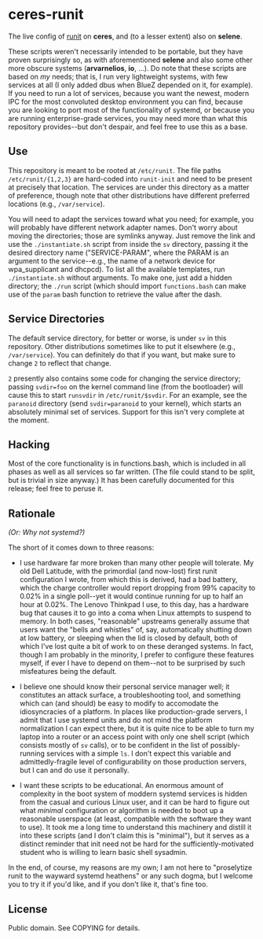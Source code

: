 ceres-runit
===========

The live config of [runit][runit] on **ceres**, and (to a lesser extent) also
on **selene**.

These scripts weren't necessarily intended to be portable, but they have proven
surprisingly so, as with aforementioned **selene** and also some other more
obscure systems (**arvarnelios**, **io**, ...). Do note that these scripts are
based on *my* needs; that is, I run very lightweight systems, with few services
at all (I only added dbus when BlueZ depended on it, for example). If you need
to run a lot of services, because you want the newest, modern IPC for the most
convoluted desktop environment you can find, because you are looking to port
most of the functionality of systemd, or because you are running
enterprise-grade services, you may need more than what this repository
provides--but don't despair, and feel free to use this as a base.

Use
---

This repository is meant to be rooted at `/etc/runit`. The file paths
`/etc/runit/{1,2,3}` are hard-coded into `runit-init` and need to be present at
precisely that location. The services are under this directory as a matter of
preference, though note that other distributions have different preferred
locations (e.g., `/var/service`).

You will need to adapt the services toward what you need; for example, you will
probably have different network adapter names. Don't worry about moving the
directories; those are symlinks anyway. Just remove the link and use the
`./instantiate.sh` script from inside the `sv` directory, passing it the
desired directory name ("SERVICE-PARAM", where the PARAM is an argument to the
service--e.g., the name of a network device for wpa_supplicant and dhcpcd). To
list all the available templates, run `./instantiate.sh` without arguments. To
make one, just add a hidden directory; the `./run` script (which should import
`functions.bash` can make use of the `param` bash function to retrieve the
value after the dash.

Service Directories
-------------------

The default service directory, for better or worse, is under `sv` in this
repository. Other distributions sometimes like to put it elsewhere (e.g.,
`/var/service`). You can definitely do that if you want, but make sure to
change `2` to reflect that change.

`2` presently also contains some code for changing the service directory;
passing `svdir=foo` on the kernel command line (from the bootloader) will cause
this to start `runsvdir` in `/etc/runit/$svdir`. For an example, see the
`paranoid` directory (send `svdir=paranoid` to your kernel), which starts an
absolutely minimal set of services. Support for this isn't very complete at the
moment.

Hacking
-------

Most of the core functionality is in functions.bash, which is included in all
phases as well as all services so far written. (The file could stand to be
split, but is trivial in size anyway.) It has been carefully documented for
this release; feel free to peruse it.

Rationale
---------

*(Or: Why not systemd?)*

The short of it comes down to three reasons:

- I use hardware far more broken than many other people will tolerate. My old
  Dell Latitude, with the primordial (and now-lost) first runit configuration I
  wrote, from which this is derived, had a bad battery, which the charge
  controller would report dropping from 99% capacity to 0.02% in a single
  poll--yet it would continue running for up to half an hour at 0.02%. The
  Lenovo Thinkpad I use, to this day, has a hardware bug that causes it to go
  into a coma when Linux attempts to suspend to memory. In both cases,
  "reasonable" upstreams generally assume that users want the "bells and
  whistles" of, say, automatically shutting down at low battery, or sleeping
  when the lid is closed by default, both of which I've lost quite a bit of
  work to on these deranged systems. In fact, though I am probably in the
  minority, I prefer to configure these features myself, if ever I have to
  depend on them--not to be surprised by such misfeatures being the default.

- I believe one should know their personal service manager well; it constitutes
  an attack surface, a troubleshooting tool, and something which can (and
  should) be easy to modify to accomodate the idiosyncracies of a platform. In
  places like production-grade servers, I admit that I use systemd units and do
  not mind the platform normalization I can expect there, but it is quite nice
  to be able to turn my laptop into a router or an access point with only one
  shell script (which consists mostly of `sv` calls), or to be confident in the
  list of possibly-running services with a simple `ls`. I don't expect this
  variable and admittedly-fragile level of configurability on those production
  servers, but I can and do use it personally.

- I want these scripts to be educational. An enormous amount of complexity in
  the boot system of moddern systemd services is hidden from the casual and
  curious Linux user, and it can be hard to figure out what _minimal_
  configuration or algorithm is needed to boot up a reasonable userspace (at
  least, compatible with the software they want to use). It took me a long time
  to understand this machinery and distill it into these scripts (and I don't
  claim this is "minimal"), but it serves as a distinct reminder that init need
  not be hard for the sufficiently-motivated student who is willing to learn
  basic shell sysadmin.

In the end, of course, my reasons are my own; I am not here to "proselytize
runit to the wayward systemd heathens" or any such dogma, but I welcome you to
try it if you'd like, and if you don't like it, that's fine too.

License
-------

Public domain. See COPYING for details.

[runit]: http://smarden.org/runit/
